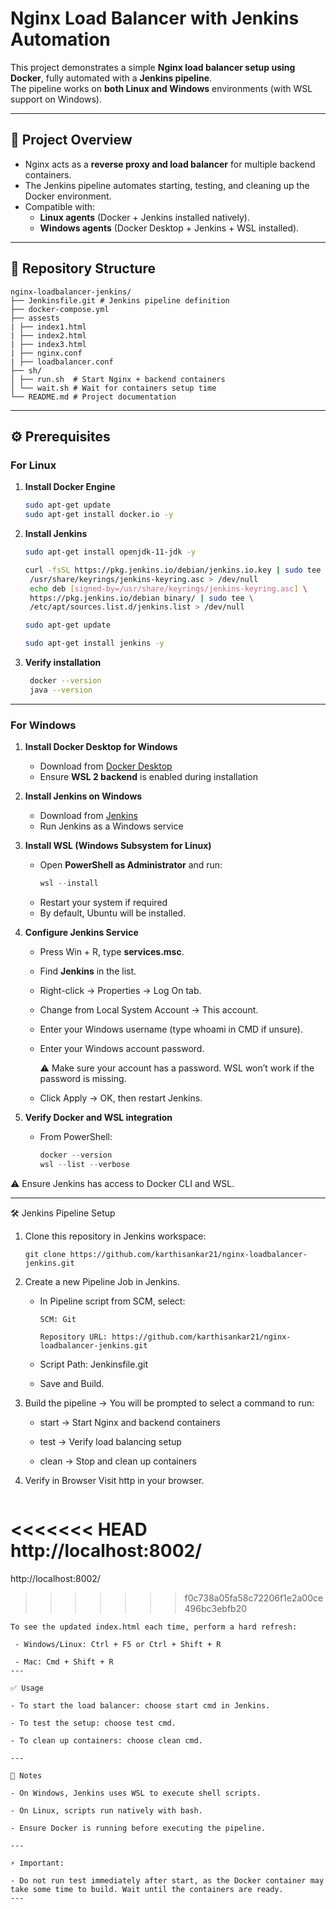 # Nginx Load Balancer with Jenkins Automation

This project demonstrates a simple **Nginx load balancer setup using Docker**, fully automated with a **Jenkins pipeline**.  
The pipeline works on **both Linux and Windows** environments (with WSL support on Windows).

---

## 🚀 Project Overview

- Nginx acts as a **reverse proxy and load balancer** for multiple backend containers.  
- The Jenkins pipeline automates starting, testing, and cleaning up the Docker environment.  
- Compatible with:
  - **Linux agents** (Docker + Jenkins installed natively).
  - **Windows agents** (Docker Desktop + Jenkins + WSL installed).

---

## 📂 Repository Structure
```
nginx-loadbalancer-jenkins/
├── Jenkinsfile.git # Jenkins pipeline definition
├── docker-compose.yml
├── assests
| ├── index1.html
| ├── index2.html
| ├── index3.html
| ├── nginx.conf
| ├── loadbalancer.conf
├── sh/
│ ├── run.sh  # Start Nginx + backend containers
│ └── wait.sh # Wait for containers setup time
└── README.md # Project documentation
```
---

## ⚙️ Prerequisites

### For **Linux**
1. **Install Docker Engine**
   ```bash
   sudo apt-get update
   sudo apt-get install docker.io -y
   ```

2. **Install Jenkins**
   ```bash
   sudo apt-get install openjdk-11-jdk -y
   
   curl -fsSL https://pkg.jenkins.io/debian/jenkins.io.key | sudo tee \
    /usr/share/keyrings/jenkins-keyring.asc > /dev/null
    echo deb [signed-by=/usr/share/keyrings/jenkins-keyring.asc] \
    https://pkg.jenkins.io/debian binary/ | sudo tee \
    /etc/apt/sources.list.d/jenkins.list > /dev/null
   
   sudo apt-get update
   
   sudo apt-get install jenkins -y
   
   ```
   
3. **Verify installation**
   ```bash
    docker --version
    java --version
   ```
   
 ---

### For **Windows**

1. **Install Docker Desktop for Windows**
   - Download from [Docker Desktop](https://www.docker.com/products/docker-desktop)
   - Ensure **WSL 2 backend** is enabled during installation

2. **Install Jenkins on Windows**
   - Download from [Jenkins](https://www.jenkins.io/download/)
   - Run Jenkins as a Windows service

3. **Install WSL (Windows Subsystem for Linux)**
   - Open **PowerShell as Administrator** and run:
     ```powershell
     wsl --install
     ```
   - Restart your system if required
   - By default, Ubuntu will be installed.

4. **Configure Jenkins Service**

   - Press Win + R, type **services.msc**.

   - Find **Jenkins** in the list.

   - Right-click → Properties → Log On tab.

   - Change from Local System Account → This account.

   - Enter your Windows username (type whoami in CMD if unsure).

   - Enter your Windows account password.

      ⚠️ Make sure your account has a password. WSL won’t work if the password is missing.

   - Click Apply → OK, then restart Jenkins.

5. **Verify Docker and WSL integration**
   - From PowerShell:
     ```powershell
     docker --version
     wsl --list --verbose
     ```
   
⚠️ Ensure Jenkins has access to Docker CLI and WSL.

---

🛠 Jenkins Pipeline Setup

1. Clone this repository in Jenkins workspace:
   ```
   git clone https://github.com/karthisankar21/nginx-loadbalancer-jenkins.git

2. Create a new Pipeline Job in Jenkins.

   - In Pipeline script from SCM, select:

         SCM: Git

         Repository URL: https://github.com/karthisankar21/nginx-loadbalancer-jenkins.git

   - Script Path: Jenkinsfile.git

   - Save and Build.

3. Build the pipeline → You will be prompted to select a command to run:

   - start → Start Nginx and backend containers

   - test → Verify load balancing setup

   - clean → Stop and clean up containers

4. Verify in Browser
   Visit http in your browser.
   ```
<<<<<<< HEAD
   http://localhost:8002/ 
=======
   http://localhost:8002/
>>>>>>> f0c738a05fa58c72206f1e2a00ce496bc3ebfb20
   ```
   To see the updated index.html each time, perform a hard refresh:

    - Windows/Linux: Ctrl + F5 or Ctrl + Shift + R

    - Mac: Cmd + Shift + R
---

✅ Usage

 - To start the load balancer: choose start cmd in Jenkins.

 - To test the setup: choose test cmd.

 - To clean up containers: choose clean cmd.

---

📌 Notes

 - On Windows, Jenkins uses WSL to execute shell scripts.

 - On Linux, scripts run natively with bash.
 
 - Ensure Docker is running before executing the pipeline.

---

⚡ Important:

 - Do not run test immediately after start, as the Docker container may take some time to build. Wait until the containers are ready.
---
